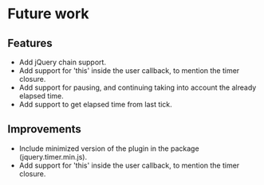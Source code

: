 Future work
===========

Features
--------

- Add jQuery chain support.
- Add support for 'this' inside the user callback, to mention the timer closure.
- Add support for pausing, and continuing taking into account the already elapsed time.
- Add support to get elapsed time from last tick.

Improvements
------------
- Include minimized version of the plugin in the package (jquery.timer.min.js).
- Add support for 'this' inside the user callback, to mention the timer closure.

